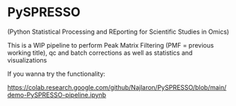 # PySPRESSO
(Python Statistical Processing and REporting for Scientific Studies in Omics)

This is a WIP pipeline to perform Peak Matrix Filtering (PMF = previous working title), qc and batch corrections as well as statistics and visualizations

If you wanna try the functionality:

https://colab.research.google.com/github/Najlaron/PySPRESSO/blob/main/demo-PySPRESSO-pipeline.ipynb



